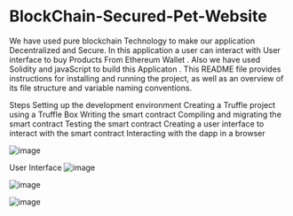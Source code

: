 # BlockChain-Secured-Pet-Website
We have used pure blockchain Technology to make our application Decentralized and Secure. In this application a user can interact with User interface to buy Products From  Ethereum  Wallet .
Also we have used Solidity and javaScript to build this Applicaton .
This README file provides instructions for installing and running the project, as well as an overview of its file structure and variable naming conventions.


Steps 
Setting up the development environment
Creating a Truffle project using a Truffle Box
Writing the smart contract
Compiling and migrating the smart contract
Testing the smart contract
Creating a user interface to interact with the smart contract
Interacting with the dapp in a browser

![image](https://user-images.githubusercontent.com/96643131/226112034-ac727029-5457-4f5f-bec9-fa9fdbe49d9e.png)



User Interface 
![image](https://user-images.githubusercontent.com/96643131/227122175-b8f46e63-c650-4f17-b5e1-93627d9f5b99.png)

![image](https://user-images.githubusercontent.com/96643131/227122675-67a2f137-f78e-41f7-a63d-8e1213199cc6.png)

![image](https://user-images.githubusercontent.com/96643131/227122744-187eb0f2-85c1-4bb1-b695-62badfe9acb6.png)
